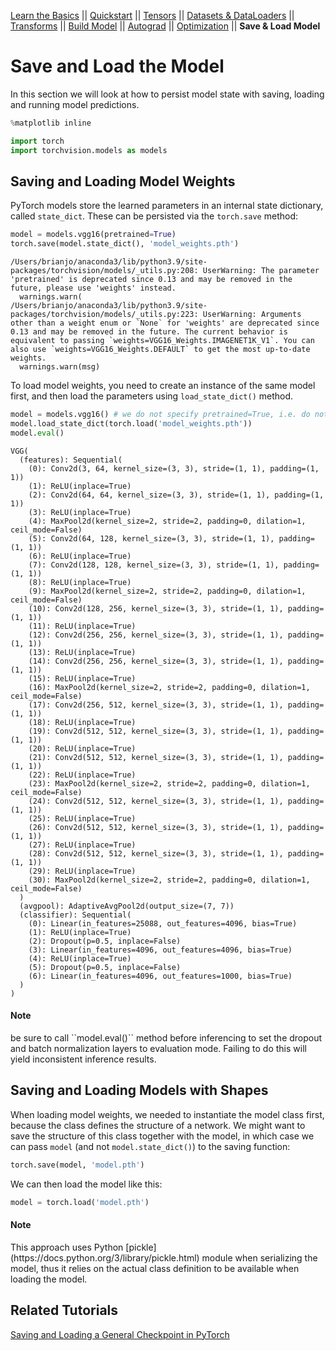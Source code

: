 [Learn the Basics](intro.html) ||
[Quickstart](quickstart_tutorial.html) ||
[Tensors](tensorqs_tutorial.html) ||
[Datasets & DataLoaders](data_tutorial.html) ||
[Transforms](transforms_tutorial.html) ||
[Build Model](buildmodel_tutorial.html) ||
[Autograd](autogradqs_tutorial.html) ||
[Optimization](optimization_tutorial.html) ||
**Save & Load Model**

# Save and Load the Model

In this section we will look at how to persist model state with saving, loading and running model predictions.



```python
%matplotlib inline

import torch
import torchvision.models as models
```

## Saving and Loading Model Weights
PyTorch models store the learned parameters in an internal
state dictionary, called ``state_dict``. These can be persisted via the ``torch.save``
method:




```python
model = models.vgg16(pretrained=True)
torch.save(model.state_dict(), 'model_weights.pth')
```

    /Users/brianjo/anaconda3/lib/python3.9/site-packages/torchvision/models/_utils.py:208: UserWarning: The parameter 'pretrained' is deprecated since 0.13 and may be removed in the future, please use 'weights' instead.
      warnings.warn(
    /Users/brianjo/anaconda3/lib/python3.9/site-packages/torchvision/models/_utils.py:223: UserWarning: Arguments other than a weight enum or `None` for 'weights' are deprecated since 0.13 and may be removed in the future. The current behavior is equivalent to passing `weights=VGG16_Weights.IMAGENET1K_V1`. You can also use `weights=VGG16_Weights.DEFAULT` to get the most up-to-date weights.
      warnings.warn(msg)


To load model weights, you need to create an instance of the same model first, and then load the parameters
using ``load_state_dict()`` method.




```python
model = models.vgg16() # we do not specify pretrained=True, i.e. do not load default weights
model.load_state_dict(torch.load('model_weights.pth'))
model.eval()
```




    VGG(
      (features): Sequential(
        (0): Conv2d(3, 64, kernel_size=(3, 3), stride=(1, 1), padding=(1, 1))
        (1): ReLU(inplace=True)
        (2): Conv2d(64, 64, kernel_size=(3, 3), stride=(1, 1), padding=(1, 1))
        (3): ReLU(inplace=True)
        (4): MaxPool2d(kernel_size=2, stride=2, padding=0, dilation=1, ceil_mode=False)
        (5): Conv2d(64, 128, kernel_size=(3, 3), stride=(1, 1), padding=(1, 1))
        (6): ReLU(inplace=True)
        (7): Conv2d(128, 128, kernel_size=(3, 3), stride=(1, 1), padding=(1, 1))
        (8): ReLU(inplace=True)
        (9): MaxPool2d(kernel_size=2, stride=2, padding=0, dilation=1, ceil_mode=False)
        (10): Conv2d(128, 256, kernel_size=(3, 3), stride=(1, 1), padding=(1, 1))
        (11): ReLU(inplace=True)
        (12): Conv2d(256, 256, kernel_size=(3, 3), stride=(1, 1), padding=(1, 1))
        (13): ReLU(inplace=True)
        (14): Conv2d(256, 256, kernel_size=(3, 3), stride=(1, 1), padding=(1, 1))
        (15): ReLU(inplace=True)
        (16): MaxPool2d(kernel_size=2, stride=2, padding=0, dilation=1, ceil_mode=False)
        (17): Conv2d(256, 512, kernel_size=(3, 3), stride=(1, 1), padding=(1, 1))
        (18): ReLU(inplace=True)
        (19): Conv2d(512, 512, kernel_size=(3, 3), stride=(1, 1), padding=(1, 1))
        (20): ReLU(inplace=True)
        (21): Conv2d(512, 512, kernel_size=(3, 3), stride=(1, 1), padding=(1, 1))
        (22): ReLU(inplace=True)
        (23): MaxPool2d(kernel_size=2, stride=2, padding=0, dilation=1, ceil_mode=False)
        (24): Conv2d(512, 512, kernel_size=(3, 3), stride=(1, 1), padding=(1, 1))
        (25): ReLU(inplace=True)
        (26): Conv2d(512, 512, kernel_size=(3, 3), stride=(1, 1), padding=(1, 1))
        (27): ReLU(inplace=True)
        (28): Conv2d(512, 512, kernel_size=(3, 3), stride=(1, 1), padding=(1, 1))
        (29): ReLU(inplace=True)
        (30): MaxPool2d(kernel_size=2, stride=2, padding=0, dilation=1, ceil_mode=False)
      )
      (avgpool): AdaptiveAvgPool2d(output_size=(7, 7))
      (classifier): Sequential(
        (0): Linear(in_features=25088, out_features=4096, bias=True)
        (1): ReLU(inplace=True)
        (2): Dropout(p=0.5, inplace=False)
        (3): Linear(in_features=4096, out_features=4096, bias=True)
        (4): ReLU(inplace=True)
        (5): Dropout(p=0.5, inplace=False)
        (6): Linear(in_features=4096, out_features=1000, bias=True)
      )
    )



<div class="alert alert-info"><h4>Note</h4><p>be sure to call ``model.eval()`` method before inferencing to set the dropout and batch normalization layers to evaluation mode. Failing to do this will yield inconsistent inference results.</p></div>



## Saving and Loading Models with Shapes
When loading model weights, we needed to instantiate the model class first, because the class
defines the structure of a network. We might want to save the structure of this class together with
the model, in which case we can pass ``model`` (and not ``model.state_dict()``) to the saving function:




```python
torch.save(model, 'model.pth')
```

We can then load the model like this:




```python
model = torch.load('model.pth')
```

<div class="alert alert-info"><h4>Note</h4><p>This approach uses Python [pickle](https://docs.python.org/3/library/pickle.html) module when serializing the model, thus it relies on the actual class definition to be available when loading the model.</p></div>



## Related Tutorials
[Saving and Loading a General Checkpoint in PyTorch](https://pytorch.org/tutorials/recipes/recipes/saving_and_loading_a_general_checkpoint.html)


